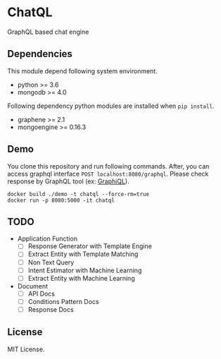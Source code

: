 # ChatQL
GraphQL based chat engine

## Dependencies
This module depend following system environment.

- python >= 3.6
- mongodb >= 4.0

Following dependency python modules are installed when `pip install`.

- graphene >= 2.1
- mongoengine >= 0.16.3

## Demo
You clone this repository and run following commands.
After, you can access graphql interface `POST localhost:8080/graphql`.
Please check response by GraphQL tool (ex: [GraphiQL](https://electronjs.org/apps/graphiql)).
```
docker build ./demo -t chatql --force-rm=true
docker run -p 8080:5000 -it chatql
```

## TODO
- Application Function
    - [ ] Response Generator with Template Engine
    - [ ] Extract Entity with Template Matching
    - [ ] Non Text Query
    - [ ] Intent Estimator with Machine Learning
    - [ ] Extract Entity with Machine Learning
- Document
    - [ ] API Docs 
    - [ ] Conditions Pattern Docs
    - [ ] Response Docs

## License
MIT License.